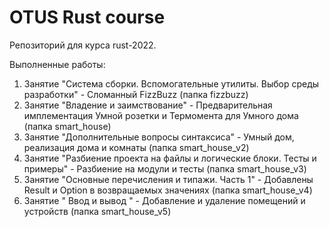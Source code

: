 # OTUS Rust course

Репозиторий для курса rust-2022.

Выполненные работы:
1. Занятие "Система сборки. Вспомогательные утилиты. Выбор среды разработки" - Сломанный FizzBuzz (папка fizzbuzz)
2. Занятие "Владение и заимствование" - Предварительная имплементация Умной розетки и Термомента для Умного дома (папка smart_house)
3. Занятие "Дополнительные вопросы синтаксиса" - Умный дом, реализация дома и комнаты (папка smart_house_v2)
4. Занятие "Разбиение проекта на файлы и логические блоки. Тесты и примеры" - Разбиение на модули и тесты (папка smart_house_v3)
5. Занятие "Основные перечисления и типажи. Часть 1" - Добавлены Result и Option в возвращаемых значениях (папка smart_house_v4)
5. Занятие " Ввод и вывод " - Добавление и удаление помещений и устройств (папка smart_house_v5)